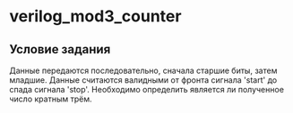 # verilog_mod3_counter

## Условие задания

Данные передаются последовательно, сначала старшие биты, затем младшие. Данные считаются валидными от фронта сигнала 'start' до спада сигнала 'stop'. Необходимо определить является ли полученное число кратным трём.
